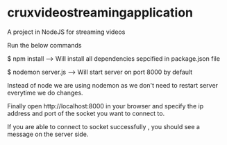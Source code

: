 # cruxvideostreamingapplication
A project in NodeJS for streaming videos

Run the below commands

$ npm install --> Will install all dependencies sepcified in package.json file

$ nodemon server.js --> Will start server on port 8000 by default

Instead of node we are using nodemon as we don't need to restart server everytime we do changes.

Finally open http://localhost:8000 in your browser and specify the ip address and port of the socket you want to connect to.

If you are able to connect to socket successfully , you should see a message on the server side.
